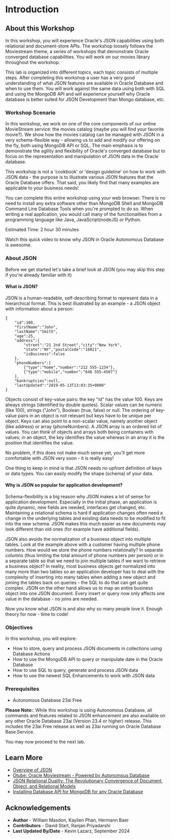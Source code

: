 # Introduction

## About this Workshop

In this workshop, you will experience Oracle's JSON capabilities using both relational and document-store APIs. The workshop loosely follows the Moviestream theme, a series of workshops that demonstrate Oracle converged database capabilities. You will work on our movies library throughout the workshop.

This lab is organized into different topics, each topic consists of multiple steps. After completing this workshop a user has a very good understanding of what JSON features are available in Oracle Database and when to use them. You will work against the same data using both with SQL and using the MongoDB API and will experience yourself why Oracle database is better suited for JSON Development than Mongo database, etc.

### Workshop Scenario

In this workshop, we work on one of the core components of our online MovieStream service: the movies catalog (maybe you will find your favorite movie?). We show how the movies catalog can be managed with JSON in a very schema-flexible way - allowing us to add and modify our offering on the fly, both using MongoDB API or SQL. The main emphasis is to demonstrate the agility and flexibility of Oracle's converged database but to focus on the representation and manipulation of JSON data in the Oracle database.

This workshop is not a 'cookbook' or 'design guideline' on how to work with JSON data - the purpose is to illustrate various JSON features that the Oracle Database offers. That said, you likely find that many examples are applicable to your business needs!

You can complete this entire workshop using your web browser. There is no need to install any extra software other than MongoDB Shell and MongoDB Command Line Database Tools when you're prompted to do so. When writing a real application, you would call many of the functionalities from a programming language like Java, JavaScript(nodeJS) or Python.

Estimated Time:  2 hour 30 minutes

Watch this quick video to know why JSON in Oracle Autonomous Database is awesome.

[](youtube:yiGFO139ftg)


### About JSON

Before we get started let's take a brief look at JSON (you may skip this step if you're already familiar with it)

#### What is JSON?

JSON is a human-readable, self-describing format to represent data in a hierarchical format. This is best illustrated by an example - a JSON object with information about a person:

```
{
	"id":100,
	"firstName":"John",
	"lastName":"Smith",
	"age":25,
	"address":{
		"street":"21 2nd Street","city":"New York",
		"state":"NY","postalCode":"10021",	 
		"isBusiness":false	
	},	
	"phoneNumbers":[		
		{"type":"home","number":"212 555-1234"},	
		{"type":"mobile","number":"646 555-4567"}
	],
	"bankruptcies":null,
	"lastUpdated":"2019-05-13T13:03:35+0000"
}
```

Objects consist of key-value pairs: the key "id" has the value 100. Keys are always strings (identified by double quotes). Scalar values can be numeric (like 100), strings ("John"), Boolean (true, false) or null. The ordering of key-value pairs in an object is not relevant but keys have to be unique per object. Keys can also point to a non-scalar value, namely another object (like address) or array (phoneNumbers). A JSON array is an ordered list of values. You can think of objects and arrays both being containers with values; in an object, the key identifies the value whereas in an array it is the position that identifies the value.

No problem, if this does not make much sense yet, you'll get more comfortable with JSON very soon - it is really easy!

One thing to keep in mind is that JSON needs no upfront definition of keys or data types. You can easily modify the shape (schema) of your data.


#### Why is JSON so popular for application development?

Schema-flexibility is a big reason why JSON makes a lot of sense for application development. Especially in the initial phase, an application is quite dynamic, new fields are needed, interfaces get changed, etc. Maintaining a relational schema is hard if application changes often need a change in the underlying tables and existing data needs to be modified to fit into the new schema. JSON makes this much easier as new documents may look different than old ones (for example have additional fields).

JSON also avoids the normalization of a business object into multiple tables. Look at the example above with a customer having multiple phone numbers. How would we store the phone numbers relationally? In separate columns (thus limiting the total amount of phone numbers per person) or in a separate table so that we need to join multiple tables if we want to retrieve a business object? In reality, most business objects get normalized into many more than two tables so an application developer has to deal with the complexity of inserting into many tables when adding a new object and joining the tables back on queries - the SQL to do that can get quite complex. JSON on the other hand allows us to map an entire business object into one JSON document. Every insert or query now only affects one value in the database - no joins are needed.

Now you know what JSON is and also why so many people love it. Enough theory for now - time to code!

### Objectives

In this workshop, you will explore: 
*	How to store, query and process JSON documents in collections using Database Actions
*	How to use the MongoDB API to query or manipulate date in the Oracle Database
*	How to use SQL to query, generate and process JSON data
*	How to use the newest SQL Enhancements to work with JSON data

### Prerequisites

- Autonomous Database 23ai Free

**Please Note:**: While this workshop is using Autonomous Database, all commands and features related to JSON enhancement are also available on any other Oracle Database 23ai (Version 23.4 or higher) release. This includes the 23ai Free release as well as 23ai running on Oracle Database Base Service.

You may now proceed to the next lab.

## Learn More

* [Overview of JSON](https://docs.oracle.com/en/database/oracle/oracle-database/23/adjsn/json-data.html#GUID-B2D82ED4-B007-4019-8B53-9D0CDA81C4FA)
* [Otube: Oracle Moviestream - Powered by Autonomous Database](https://otube.oracle.com/media/Oracle+MovieStream+-+Powered+by+Autonomous+Database/1_g4d9hdfg)
* [JSON Relational Duality: The Revolutionary Convergence of Document, Object, and Relational Models](https://blogs.oracle.com/database/post/json-relational-duality-app-dev)
* [Installing Database API for MongoDB for any Oracle Database ](https://blogs.oracle.com/database/post/installing-database-api-for-mongodb-for-any-oracle-database)

## Acknowledgements

* **Author** - William Masdon, Kaylien Phan, Hermann Baer
* **Contributors** -  David Start, Ranjan Priyadarshi
* **Last Updated By/Date** - Kevin Lazarz, September 2024